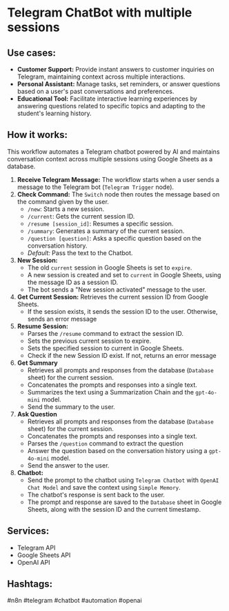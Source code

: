 # Telegram ChatBot with multiple sessions

## Use cases:

- **Customer Support:** Provide instant answers to customer inquiries on Telegram, maintaining context across multiple interactions.
- **Personal Assistant:** Manage tasks, set reminders, or answer questions based on a user's past conversations and preferences.
- **Educational Tool:** Facilitate interactive learning experiences by answering questions related to specific topics and adapting to the student's learning history.

## How it works:

This workflow automates a Telegram chatbot powered by AI and maintains conversation context across multiple sessions using Google Sheets as a database.

1.  **Receive Telegram Message:** The workflow starts when a user sends a message to the Telegram bot (`Telegram Trigger` node).
2.  **Check Command:** The `Switch` node then routes the message based on the command given by the user.
    *   `/new`: Starts a new session.
    *   `/current`: Gets the current session ID.
    *   `/resume [session_id]`: Resumes a specific session.
    *   `/summary`: Generates a summary of the current session.
    *   `/question [question]`: Asks a specific question based on the conversation history.
    *   *Default:* Pass the text to the Chatbot.
3.  **New Session:**
    *   The old `current` session in Google Sheets is set to `expire`.
    *   A new session is created and set to `current` in Google Sheets, using the message ID as a session ID.
    *   The bot sends a "New session activated" message to the user.
4.  **Get Current Session:** Retrieves the current session ID from Google Sheets.
    *   If the session exists, it sends the session ID to the user. Otherwise, sends an error message
5.  **Resume Session:**
    *   Parses the `/resume` command to extract the session ID.
    *   Sets the previous current session to expire.
    *   Sets the specified session to current in Google Sheets.
    *   Check if the new Session ID exist. If not, returns an error message
6.  **Get Summary**
    *   Retrieves all prompts and responses from the database (`Database` sheet) for the current session.
    *   Concatenates the prompts and responses into a single text.
    *   Summarizes the text using a Summarization Chain and the `gpt-4o-mini` model.
    *   Send the summary to the user.
7. **Ask Question**
    *   Retrieves all prompts and responses from the database (`Database` sheet) for the current session.
    *   Concatenates the prompts and responses into a single text.
    *   Parses the `/question` command to extract the question
    *   Answer the question based on the conversation history using a `gpt-4o-mini` model.
    *   Send the answer to the user.
8.  **Chatbot:**
    *   Send the prompt to the chatbot using `Telegram Chatbot` with `OpenAI Chat Model` and save the context using `Simple Memory`.
    *   The chatbot's response is sent back to the user.
    *   The prompt and response are saved to the `Database` sheet in Google Sheets, along with the session ID and the current timestamp.

## Services:

-   Telegram API
-   Google Sheets API
-   OpenAI API

## Hashtags:

#n8n #telegram #chatbot #automation #openai

